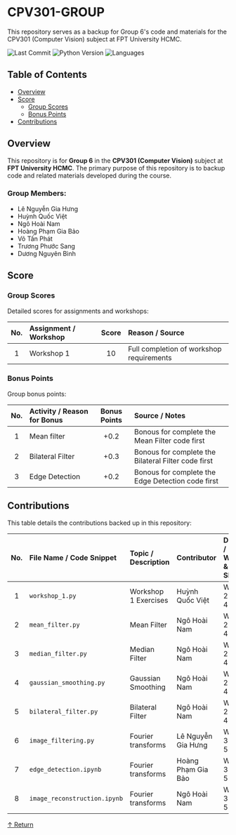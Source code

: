 # CPV301-GROUP

This repository serves as a backup for Group 6's code and materials for the CPV301 (Computer Vision) subject at FPT University HCMC.

![Last Commit](https://img.shields.io/badge/last%20commit-today-555555.svg)
![Python Version](https://img.shields.io/badge/python-100.0%25-blue.svg)
![Languages](https://img.shields.io/badge/languages-1-lightgrey.svg)

## Table of Contents

*   [Overview](#overview)
*   [Score](#score)
    *   [Group Scores](#group-scores)
    *   [Bonus Points](#bonus-points)
*   [Contributions](#contributions)

## Overview

This repository is for **Group 6** in the **CPV301 (Computer Vision)** subject at **FPT University HCMC**.
The primary purpose of this repository is to backup code and related materials developed during the course.

### Group Members:
- Lê Nguyễn Gia Hưng
- Huỳnh Quốc Việt
- Ngô Hoài Nam
- Hoàng Phạm Gia Bảo
- Võ Tấn Phát
- Trương Phước Sang
- Dương Nguyên Bình

## Score

### Group Scores
Detailed scores for assignments and workshops:

| No. | Assignment / Workshop | Score | Reason / Source                          |
|:---:|:----------------------|:-----:|:-----------------------------------------|
| 1   | Workshop 1            | 10    | Full completion of workshop requirements |

### Bonus Points
Group bonus points:

| No. | Activity / Reason for Bonus | Bonus Points | Source / Notes                                         |
|:---:|:----------------------------|:------------:|:-------------------------------------------------------|
| 1   | Mean filter                 | +0.2         | Bonous for complete the Mean Filter code first         |
| 2   | Bilateral Filter            | +0.3         | Bonous for complete the Bilateral Filter code first    |
| 3   | Edge Detection              | +0.2         | Bonous for complete the Edge Detection code first      |

## Contributions

This table details the contributions backed up in this repository:

| No. | File Name / Code Snippet       | Topic / Description     | Contributor            | Date / Week & Slot |
|:---:|:-------------------------------|:------------------------|:-----------------------|:-------------------|
| 1   | `workshop_1.py`                | Workshop 1 Exercises    | Huỳnh Quốc Việt        | Week 2 Slot 4      |
| 2   | `mean_filter.py`               | Mean Filter             | Ngô Hoài Nam           | Week 2 Slot 4      |
| 3   | `median_filter.py`             | Median Filter           | Ngô Hoài Nam           | Week 2 Slot 4      |
| 4   | `gaussian_smoothing.py`        | Gaussian Smoothing      | Ngô Hoài Nam           | Week 2 Slot 4      |
| 5   | `bilateral_filter.py`          | Bilateral Filter        | Ngô Hoài Nam           | Week 2 Slot 4      |
| 6   | `image_filtering.py`           | Fourier transforms      | Lê Nguyễn Gia Hưng     | Week 3 Slot 5      |
| 7   | `edge_detection.ipynb`         | Fourier transforms      | Hoàng Phạm Gia Bảo     | Week 3 Slot 5      |
| 8   | `image_reconstruction.ipynb`   | Fourier transforms      | Ngô Hoài Nam           | Week 3 Slot 5      |

[↑ Return](#cpv301-group)